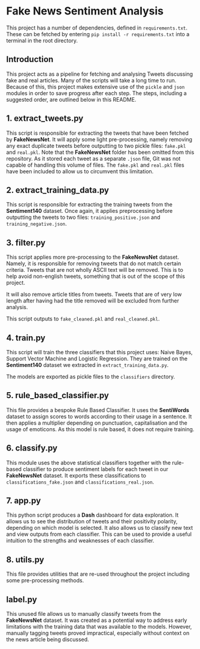 # Fake News Sentiment Analysis

This project has a number of dependencies, defined in `requirements.txt`. These can be fetched by entering `pip install -r requirements.txt` into a terminal in the root directory. 

## Introduction

This project acts as a pipeline for fetching and analysing Tweets discussing fake and real articles. Many of the scripts will take a long time to run. Because of this, this project makes extensive use of the `pickle` and `json` modules in order to save progress after each step. The steps, including a suggested order, are outlined below in this README.

## 1. extract_tweets.py

This script is responsible for extracting the tweets that have been fetched by **FakeNewsNet**. It will apply some light pre-processing, namely removing any exact duplicate tweets before outputting to two pickle files: `fake.pkl` and `real.pkl`. Note that the **FakeNewsNet** folder has been omitted from this repository. As it stored each tweet as a separate `.json` file, Git was not capable of handling this volume of files. The `fake.pkl` and `real.pkl` files have been included to allow us to circumvent this limitation.

## 2. extract_training_data.py

This script is responsible for extracting the training tweets from the **Sentiment140** dataset. Once again, it applies preprocessing before outputting the tweets to two files: `training_positive.json` and `training_negative.json`. 

## 3. filter.py

This script applies more pre-processing to the **FakeNewsNet** dataset. Namely, it is responsible for removing tweets that do not match certain criteria. Tweets that are not wholly ASCII text will be removed. This is to help avoid non-english tweets, something that is out of the scope of this project.

It will also remove article titles from tweets. Tweets that are of very low length after having had the title removed will be excluded from further analysis. 

This script outputs to `fake_cleaned.pkl` and `real_cleaned.pkl`. 

## 4. train.py

This script will train the three classifiers that this project uses: Naive Bayes, Support Vector Machine and Logistic Regression. They are trained on the **Sentiment140** dataset we extracted in `extract_training_data.py`. 

The models are exported as pickle files to the `classifiers` directory.

## 5. rule_based_classifier.py

This file provides a bespoke Rule Based Classifier. It uses the **SentiWords** dataset to assign scores to words according to their usage in a sentence. It then applies a multiplier depending on punctuation, capitalisation and the usage of emoticons. As this model is rule based, it does not require training. 

## 6. classify.py

This module uses the above statistical classifiers together with the rule-based classifier to produce sentiment labels for each tweet in our **FakeNewsNet** dataset. It exports these classifications to `classifications_fake.json` and `classifications_real.json`.

## 7. app.py

This python script produces a **Dash** dashboard for data exploration. It allows us to see the distribution of tweets and their positivity polarity, depending on which model is selected. It also allows us to classify new text and view outputs from each classifier. This can be used to provide a useful intuition to the strengths and weaknesses of each classifier.

## 8. utils.py

This file provides utilities that are re-used throughout the project including some pre-processing methods.

## label.py

This unused file allows us to manually classify tweets from the **FakeNewsNet** dataset. It was created as a potential way to address early limitations with the training data that was available to the models. However, manually tagging tweets proved impractical, especially without context on the news article being discussed. 